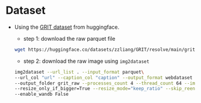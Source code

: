 # Dataset
- Using the [GRIT dataset](https://huggingface.co/datasets/zzliang/GRIT) from huggingface.
    
    - step 1: download the raw parquet file
    ```bash
    wget https://huggingface.co/datasets/zzliang/GRIT/resolve/main/grit-20m/coyo_0_snappy.parquet
    ```
    - step 2: download the raw image using `img2dataset`
    ```bash
    img2dataset --url_list . --input_format parquet\
    --url_col "url" --caption_col "caption" --output_format webdataset \
    --output_folder grit_raw --processes_count 4 --thread_count 64 --image_size 112 \
    --resize_only_if_bigger=True --resize_mode="keep_ratio" --skip_reencode=True \
    --enable_wandb False
    
    ```